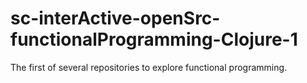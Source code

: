 # sc-interActive-openSrc-functionalProgramming-Clojure-1
The first of several repositories to explore functional programming.
